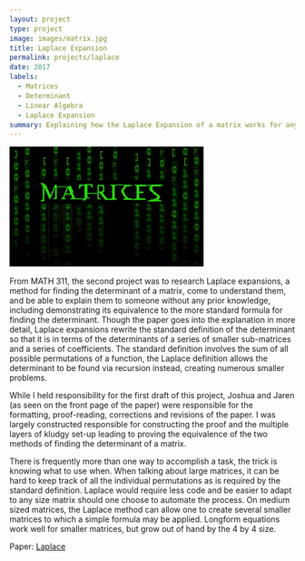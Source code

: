 ```yaml
---
layout: project
type: project
image: images/matrix.jpg
title: Laplace Expansion
permalink: projects/laplace
date: 2017
labels:
  - Matrices
  - Determinant
  - Linear Algebra
  - Laplace Expansion
summary: Explaining how the Laplace Expansion of a matrix works for anyone to understand and prove their equivalence to the standard definition of the determinant.
---
```


<img class="ui medium left floated image" title="Look, a matrix matrix!" src="../images/matrices.gif">

From MATH 311, the second project was to research Laplace expansions, a method for finding the determinant of a matrix, come to understand them, and be able to explain them to someone without any prior knowledge, including demonstrating its equivalence to the more standard formula for finding the determinant.  Though the paper goes into the explanation in more detail, Laplace expansions rewrite the standard definition of the determinant so that it is in terms of the determinants of a series of smaller sub-matrices and a series of coefficients.  The standard definition involves the sum of all possible permutations of a function, the Laplace definition allows the determinant to be found via recursion instead, creating numerous smaller problems.

While I held responsibility for the first draft of this project, Joshua and Jaren (as seen on the front page of the paper) were responsible for the formatting, proof-reading, corrections and revisions of the paper.  I was largely constructed responsible for constructing the proof and the multiple layers of kludgy set-up leading to proving the equivalence of the two methods of finding the determinant of a matrix.

There is frequently more than one way to accomplish a task, the trick is knowing what to use when.  When talking about large matrices, it can be hard to keep track of all the individual permutations as is required by the standard definition.  Laplace would require less code and be easier to adapt to any size matrix should one choose to automate the process.  On medium sized matrices, the Laplace method can allow one to create several smaller matrices to which a simple formula may be applied.  Longform equations work well for smaller matrices, but grow out of hand by the 4 by 4 size.

Paper: <a href="https://docs.google.com/document/d/1xei5mYIneCADmh33TDhonANqa1dTRRN7YIY5BDkuf1A/edit?usp=sharing"><i class="file word outline icon"></i>Laplace</a>
